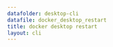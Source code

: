 ```yaml
---
datafolder: desktop-cli
datafile: docker_desktop_restart
title: docker desktop restart
layout: cli
---
```

